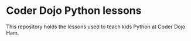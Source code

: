 # Coder Dojo Python lessons

This repository holds the lessons used to teach kids Python at
Coder Dojo Ham.

